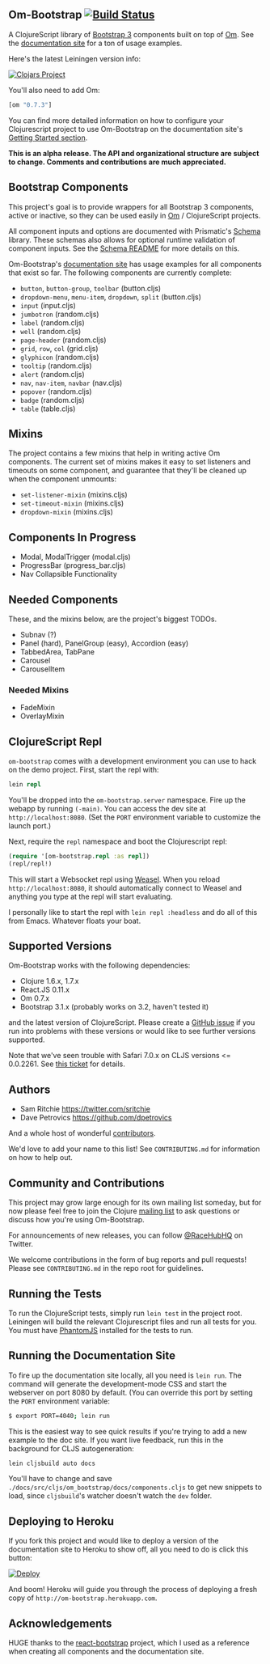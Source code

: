 ## Om-Bootstrap [![Build Status](https://secure.travis-ci.org/racehub/om-bootstrap.png)](http://travis-ci.org/racehub/om-bootstrap)

A ClojureScript library of [Bootstrap 3](http://getbootstrap.com) components built on top of [Om](https://github.com/swannodette/om). See the [documentation site](http://om-bootstrap.herokuapp.com/) for a ton of usage examples.

Here's the latest Leiningen version info:

[![Clojars Project](http://clojars.org/racehub/om-bootstrap/latest-version.svg)](http://clojars.org/racehub/om-bootstrap)

You'll also need to add Om:

```clojure
[om "0.7.3"]
```

You can find more detailed information on how to configure your Clojurescript project to use Om-Bootstrap on the documentation site's [Getting Started section](http://om-bootstrap.herokuapp.com/getting-started).

**This is an alpha release. The API and organizational structure are
subject to change. Comments and contributions are much appreciated.**

## Bootstrap Components

This project's goal is to provide wrappers for all Bootstrap 3 components, active or inactive, so they can be used easily in [Om](https://github.com/swannodette/om) / ClojureScript projects.

All component inputs and options are documented with Prismatic's [Schema](https://github.com/prismatic/schema) library. These schemas also allows for optional runtime validation of component inputs. See the [Schema README]([Schema](https://github.com/prismatic/schema)) for more details on this.

Om-Bootstrap's [documentation site](http://om-bootstrap.herokuapp.com/) has usage examples for all components that exist so far. The following components are currently complete:

* `button`, `button-group`, `toolbar` (button.cljs)
* `dropdown-menu`, `menu-item`, `dropdown`, `split` (button.cljs)
* `input` (input.cljs)
* `jumbotron` (random.cljs)
* `label` (random.cljs)
* `well` (random.cljs)
* `page-header` (random.cljs)
* `grid`, `row`, `col` (grid.cljs)
* `glyphicon` (random.cljs)
* `tooltip` (random.cljs)
* `alert` (random.cljs)
* `nav`, `nav-item`, `navbar` (nav.cljs)
* `popover` (random.cljs)
* `badge` (random.cljs)
* `table` (table.cljs)

## Mixins

The project contains a few mixins that help in writing active Om components. The current set of mixins makes it easy to set listeners and timeouts on some component, and guarantee that they'll be cleaned up when the component unmounts:

* `set-listener-mixin` (mixins.cljs)
* `set-timeout-mixin` (mixins.cljs)
* `dropdown-mixin` (mixins.cljs)

## Components In Progress

* Modal, ModalTrigger (modal.cljs)
* ProgressBar (progress_bar.cljs)
* Nav Collapsible Functionality

## Needed Components

These, and the mixins below, are the project's biggest TODOs.

* Subnav (?)
* Panel (hard), PanelGroup (easy), Accordion (easy)
* TabbedArea, TabPane
* Carousel
* CarouselItem

### Needed Mixins

* FadeMixin
* OverlayMixin

## ClojureScript Repl

`om-bootstrap` comes with a development environment you can use to hack on the demo project. First, start the repl with:

```clojure
lein repl
```

You'll be dropped into the `om-bootstrap.server` namespace. Fire up the webapp by running `(-main)`. You can access the dev site at `http://localhost:8080`. (Set the `PORT` environment variable to customize the launch port.)

Next, require the `repl` namespace and boot the Clojurescript repl:

```clojure
(require '[om-bootstrap.repl :as repl])
(repl/repl!)
```

This will start a Websocket repl using [Weasel](https://github.com/tomjakubowski/weasel). When you reload `http://localhost:8080`, it should automatically connect to Weasel and anything you type at the repl will start evaluating.

I personally like to start the repl with `lein repl :headless` and do all of this from Emacs. Whatever floats your boat.

## Supported Versions

Om-Bootstrap works with the following dependencies:

- Clojure 1.6.x, 1.7.x
- React.JS 0.11.x
- Om 0.7.x
- Bootstrap 3.1.x (probably works on 3.2, haven't tested it)

and the latest version of ClojureScript. Please create a [GitHub issue](https://github.com/racehub/om-bootstrap/issues) if you run into problems with these versions or would like to see further versions supported.

Note that we've seen trouble with Safari 7.0.x on CLJS versions <= 0.0.2261. See [this ticket](https://github.com/racehub/om-bootstrap/issues/10) for details.

## Authors

- Sam Ritchie <https://twitter.com/sritchie>
- Dave Petrovics <https://github.com/dpetrovics>

And a whole host of wonderful [contributors](https://github.com/racehub/om-bootstrap/graphs/contributors).

We'd love to add your name to this list! See `CONTRIBUTING.md` for information on how to help out.

## Community and Contributions

This project may grow large enough for its own mailing list someday, but for now please feel free to join the Clojure [mailing list](https://groups.google.com/forum/#!forum/clojure) to ask questions or discuss how you're using Om-Bootstrap.

For announcements of new releases, you can follow [@RaceHubHQ](http://twitter.com/RaceHubHQ) on Twitter.

We welcome contributions in the form of bug reports and pull requests! Please see `CONTRIBUTING.md` in the repo root for guidelines.

## Running the Tests

To run the ClojureScript tests, simply run `lein test` in the project root. Leiningen will build the relevant Clojurescript files and run all tests for you. You must have [PhantomJS](http://phantomjs.org/) installed for the tests to run.

## Running the Documentation Site

To fire up the documentation site locally, all you need is `lein run`. The command will generate the development-mode CSS and start the webserver on port 8080 by default. (You can override this port by setting the `PORT` environment variable:

```sh
$ export PORT=4040; lein run
```

This is the easiest way to see quick results if you're trying to add a new example to the doc site. If you want live feedback, run this in the background for CLJS autogeneration:

```clojure
lein cljsbuild auto docs
```

You'll have to change and save `./docs/src/cljs/om_bootstrap/docs/components.cljs` to get new snippets to load, since `cljsbuild`'s watcher doesn't watch the `dev` folder.

## Deploying to Heroku

If you fork this project and would like to deploy a version of the documentation site to Heroku to show off, all you need to do is click this button:

[![Deploy](https://www.herokucdn.com/deploy/button.png)](https://heroku.com/deploy)

And boom! Heroku will guide you through the process of deploying a fresh copy of `http://om-bootstrap.herokuapp.com`.

## Acknowledgements

HUGE thanks to the [react-bootstrap](https://github.com/react-bootstrap/react-bootstrap) project, which I used as a reference when creating all components and the documentation site.
